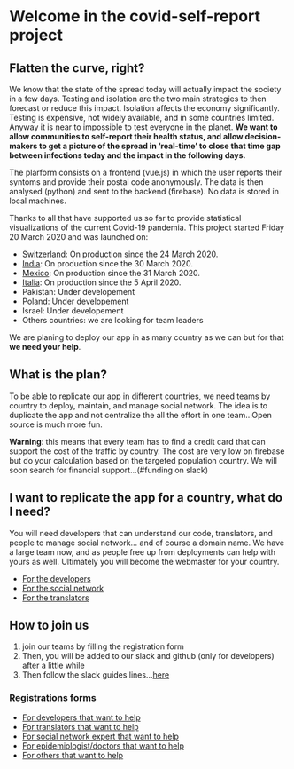 # Welcome in the covid-self-report project

## Flatten the curve, right?

We know that the state of the spread today will actually impact the society in a few days. Testing and isolation are the two main strategies to then forecast or reduce this impact. Isolation affects the economy significantly. Testing is expensive, not widely available, and in some countries limited. Anyway it is near to impossible to test everyone in the planet. **We want to allow communities to self-report their health status, and allow decision-makers to get a picture of the spread in ‘real-time’ to close that time gap between infections today and the impact in the following days.**

The plarform consists on a frontend (vue.js) in which the user reports their syntoms and provide their postal code anonymously. The data is then analysed (python) and sent to the backend (firebase). No data is stored in local machines.

Thanks to all that have supported us so far to provide statistical visualizations of the current Covid-19 pandemia. This project started Friday 20 March 2020 and was launched on:

- [Switzerland](https://covid-self-report.ch/): On production since the 24 March 2020. 
- [India](https://covid-self-report.in/): On production since the 30 March 2020. 
- [Mexico](https://covid-me-reporto.mx/): On production since the 31 March 2020. 
- [Italia](https://covid-self-report.it/): On production since the 5 April 2020.
- Pakistan: Under developement
- Poland: Under developement
- Israel: Under developement
- Others countries: we are looking for team leaders

We are planing to deploy our app in as many country as we can but for that **we need your help**.

## What is the plan?

To be able to replicate our app in different countries, we need teams by country to deploy, maintain, and manage social network. The idea is to duplicate the app and not centralize the all the effort in one team...Open source is much more fun.

**Warning**: this means that every team has to find a credit card that can support the cost of the traffic by country. 
The cost are very low on firebase but do your calculation based on the targeted population country.
We will soon search for financial support...(#funding on slack)

## I want to replicate the app for a country, what do I need?

You will need developers that can understand our code, translators, and people to manage social network... and of course a domain name. We have a large team now, and as people free up from deployments can help with yours as well. Ultimately you will become the webmaster for your country.

- [For the developers](./needs/developers.md)
- [For the social network](./needs/social-network.md)
- [For the translators](./needs/translators.md)

## How to join us

1. join our teams by filling the registration form
2. Then, you will be added to our slack and github (only for developers) after a little while
3. Then follow the slack guides lines...[here](./slack.md)

### Registrations forms

- [For developers that want to help](https://airtable.com/shrjcoOoloiAuTiHS)
- [For translators that want to help](https://airtable.com/shr3yx1hGdFyOVhdl)
- [For social network expert that want to help](https://airtable.com/shrJJDqvqnsZkaJjb)
- [For epidemiologist/doctors that want to help](https://airtable.com/shrhu386Tlxp8zeiq)
- [For others that want to help](https://airtable.com/shrFBmrhwXXh6TJsn)
